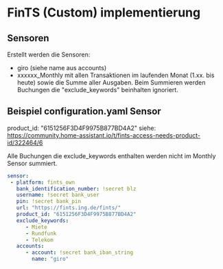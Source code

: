 # FinTS (Custom) implementierung
## Sensoren

Erstellt werden die Sensoren:
- giro (siehe name aus accounts)
- xxxxxx_Monthly mit allen Transaktionen im laufenden Monat (1.xx. bis heute) sowie die Summe aller Ausgaben.
  Beim Summieren werden Buchungen die  "exclude_keywords" beinhalten ignoriert.

## Beispiel configuration.yaml Sensor

product_id: "6151256F3D4F9975B877BD4A2" siehe: https://community.home-assistant.io/t/fints-access-needs-product-id/322464/6

Alle Buchungen die exclude_keywords enthalten werden nicht im Monthly Sensor summiert. 

```yaml
sensor:
 - platform: fints_own
   bank_identification_number: !secret blz
   username: !secret bank_user
   pin: !secret bank_pin
   url: "https://fints.ing.de/fints/"
   product_id: "6151256F3D4F9975B877BD4A2"
   exclude_keywords:
      - Miete
      - Rundfunk
      - Telekom
   accounts:
      - account: !secret bank_iban_string
        name: "giro"
```
